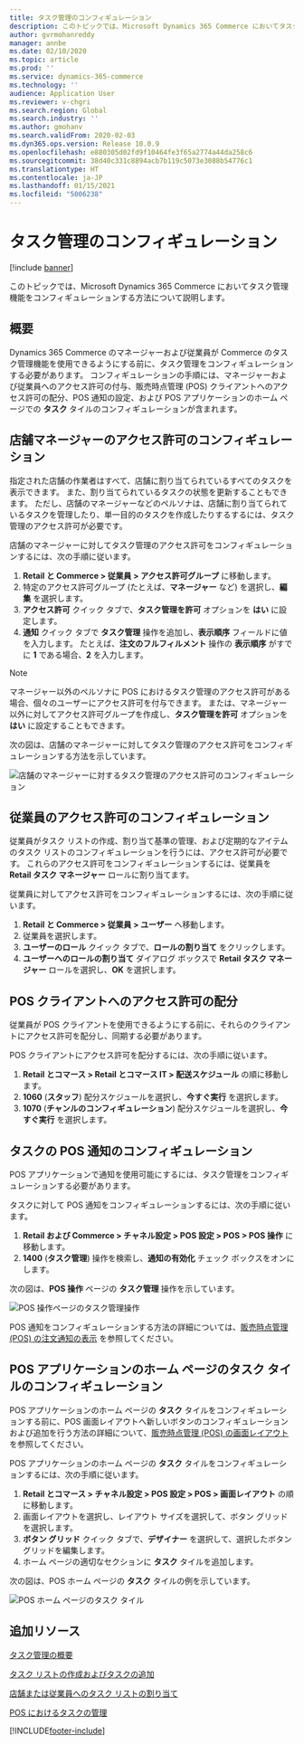 ```yaml
---
title: タスク管理のコンフィギュレーション
description: このトピックでは、Microsoft Dynamics 365 Commerce においてタスク管理機能をコンフィギュレーションする方法について説明します。
author: gvrmohanreddy
manager: annbe
ms.date: 02/10/2020
ms.topic: article
ms.prod: ''
ms.service: dynamics-365-commerce
ms.technology: ''
audience: Application User
ms.reviewer: v-chgri
ms.search.region: Global
ms.search.industry: ''
ms.author: gmohanv
ms.search.validFrom: 2020-02-03
ms.dyn365.ops.version: Release 10.0.9
ms.openlocfilehash: e880305d02fd9f10464fe3f65a2774a44da258c6
ms.sourcegitcommit: 38d40c331c8894acb7b119c5073e3088b54776c1
ms.translationtype: HT
ms.contentlocale: ja-JP
ms.lasthandoff: 01/15/2021
ms.locfileid: "5006238"
---
```

# <a name="configure-task-management"></a>タスク管理のコンフィギュレーション

[!include [banner](includes/banner.md)]

このトピックでは、Microsoft Dynamics 365 Commerce においてタスク管理機能をコンフィギュレーションする方法について説明します。

## <a name="overview"></a>概要

Dynamics 365 Commerce のマネージャーおよび従業員が Commerce のタスク管理機能を使用できるようにする前に、タスク管理をコンフィギュレーションする必要があります。 コンフィギュレーションの手順には、マネージャーおよび従業員へのアクセス許可の付与、販売時点管理 (POS) クライアントへのアクセス許可の配分、POS 通知の設定、および POS アプリケーションのホーム ページでの **タスク** タイルのコンフィギュレーションが含まれます。

## <a name="configure-permissions-for-store-managers"></a>店舗マネージャーのアクセス許可のコンフィギュレーション

指定された店舗の作業者はすべて、店舗に割り当てられているすべてのタスクを表示できます。 また、割り当てられているタスクの状態を更新することもできます。 ただし、店舗のマネージャーなどのペルソナは、店舗に割り当てられているタスクを管理したり、単一目的のタスクを作成したりするするには、タスク管理のアクセス許可が必要です。

店舗のマネージャーに対してタスク管理のアクセス許可をコンフィギュレーションするには、次の手順に従います。

1. **Retail と Commerce \> 従業員 \> アクセス許可グループ** に移動します。
1. 特定のアクセス許可グループ (たとえば、**マネージャー** など) を選択し、**編集** を選択します。
1. **アクセス許可** クイック タブで、**タスク管理を許可** オプションを **はい** に設定します。
1. **通知** クイック タブで **タスク管理** 操作を追加し、**表示順序** フィールドに値を入力します。 たとえば、**注文のフルフィルメント** 操作の **表示順序** がすでに **1** である場合、**2** を入力します。
    
> [!NOTE]
> マネージャー以外のペルソナに POS におけるタスク管理のアクセス許可がある場合、個々のユーザーにアクセス許可を付与できます。 または、マネージャー以外に対してアクセス許可グループを作成し、**タスク管理を許可** オプションを **はい** に設定することもできます。

次の図は、店舗のマネージャーに対してタスク管理のアクセス許可をコンフィギュレーションする方法を示しています。

![店舗のマネージャーに対するタスク管理のアクセス許可のコンフィギュレーション](media/HQ-POS-Tasks-Notifications-User-Permission.png)

## <a name="configure-permissions-for-employees"></a>従業員のアクセス許可のコンフィギュレーション

従業員がタスク リストの作成、割り当て基準の管理、および定期的なアイテムのタスク リストのコンフィギュレーションを行うには、アクセス許可が必要です。 これらのアクセス許可をコンフィギュレーションするには、従業員を **Retail タスク マネージャー** ロールに割り当てます。

従業員に対してアクセス許可をコンフィギュレーションするには、次の手順に従います。

1. **Retail と Commerce \> 従業員 \> ユーザー** へ移動します。
1. 従業員を選択します。
1. **ユーザーのロール** クイック タブで、**ロールの割り当て** をクリックします。
1. **ユーザーへのロールの割り当て** ダイアログ ボックスで **Retail タスク マネージャー** ロールを選択し、**OK** を選択します。

## <a name="distribute-permissions-to-pos-clients"></a>POS クライアントへのアクセス許可の配分

従業員が POS クライアントを使用できるようにする前に、それらのクライアントにアクセス許可を配分し、同期する必要があります。

POS クライアントにアクセス許可を配分するには、次の手順に従います。

1. **Retail とコマース \> Retail とコマース IT \> 配送スケジュール** の順に移動します。
1. **1060** (**スタッフ**) 配分スケジュールを選択し、**今すぐ実行** を選択します。
1. **1070** (**チャンルのコンフィギュレーション**) 配分スケジュールを選択し、**今すぐ実行** を選択します。

## <a name="configure-pos-notifications-for-tasks"></a>タスクの POS 通知のコンフィギュレーション

POS アプリケーションで通知を使用可能にするには、タスク管理をコンフィギュレーションする必要があります。

タスクに対して POS 通知をコンフィギュレーションするには、次の手順に従います。

1. **Retail および Commerce \> チャネル設定 \> POS 設定 \> POS \> POS 操作** に移動します。
1. **1400** (**タスク管理**) 操作を検索し、**通知の有効化** チェック ボックスをオンにします。

次の図は、**POS 操作** ページの **タスク管理** 操作を示しています。

![POS 操作ページのタスク管理操作](media/HQ-POS-Tasks-Notifications.png)

POS 通知をコンフィギュレーションする方法の詳細については、[販売時点管理 (POS) の注文通知の表示](notifications-pos.md) を参照してください。

## <a name="configure-the-tasks-tile-on-a-pos-application-home-page"></a>POS アプリケーションのホーム ページのタスク タイルのコンフィギュレーション

POS アプリケーションのホーム ページの **タスク** タイルをコンフィギュレーションする前に、POS 画面レイアウトへ新しいボタンのコンフィギュレーションおよび追加を行う方法の詳細について、[販売時点管理 (POS) の画面レイアウト](pos-screen-layouts.md) を参照してください。

POS アプリケーションのホーム ページの **タスク** タイルをコンフィギュレーションするには、次の手順に従います。

1. **Retail とコマース \> チャネル設定 \> POS 設定 \> POS \> 画面レイアウト** の順に移動します。
1. 画面レイアウトを選択し、レイアウト サイズを選択して、ボタン グリッドを選択します。
1. **ボタン グリッド** クイック タブで、**デザイナー** を選択して、選択したボタン グリッドを編集します。
1. ホーム ページの適切なセクションに **タスク** タイルを追加します。

次の図は、POS ホーム ページの **タスク** タイルの例を示しています。

![POS ホーム ページのタスク タイル](media/POS-home-screen-tasks-button-image.png)

## <a name="additional-resources"></a>追加リソース

[タスク管理の概要](task-mgmt-overview.md)

[タスク リストの作成およびタスクの追加](task-mgmt-create-lists.md)

[店舗または従業員へのタスク リストの割り当て](task-mgmt-assign-lists.md)

[POS におけるタスクの管理](task-mgmt-POS.md)


[!INCLUDE[footer-include](../includes/footer-banner.md)]